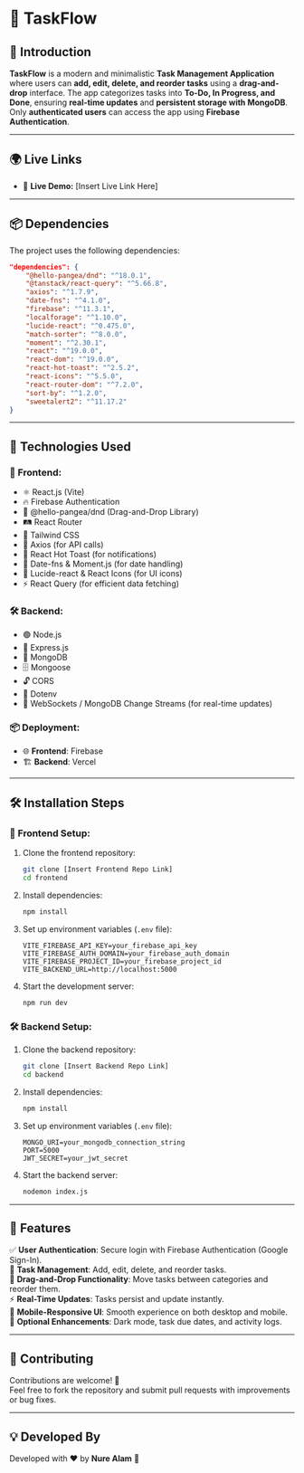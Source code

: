 # 📌 TaskFlow

## 📝 Introduction

**TaskFlow** is a modern and minimalistic **Task Management Application** where users can **add, edit, delete, and reorder tasks** using a **drag-and-drop** interface. The app categorizes tasks into **To-Do, In Progress, and Done**, ensuring **real-time updates** and **persistent storage with MongoDB**. Only **authenticated users** can access the app using **Firebase Authentication**.

---

## 🌍 Live Links

- 🔗 **Live Demo:** [Insert Live Link Here]  

---

## 📦 Dependencies

The project uses the following dependencies:

```json
"dependencies": {
    "@hello-pangea/dnd": "^18.0.1",
    "@tanstack/react-query": "^5.66.8",
    "axios": "^1.7.9",
    "date-fns": "^4.1.0",
    "firebase": "^11.3.1",
    "localforage": "^1.10.0",
    "lucide-react": "^0.475.0",
    "match-sorter": "^8.0.0",
    "moment": "^2.30.1",
    "react": "^19.0.0",
    "react-dom": "^19.0.0",
    "react-hot-toast": "^2.5.2",
    "react-icons": "^5.5.0",
    "react-router-dom": "^7.2.0",
    "sort-by": "^1.2.0",
    "sweetalert2": "^11.17.2"
}
```

---

## 🚀 Technologies Used

### 🎨 Frontend:
- ⚛️ React.js (Vite)
- 🔥 Firebase Authentication
- 📌 @hello-pangea/dnd (Drag-and-Drop Library)
- 🛤 React Router
- 🎨 Tailwind CSS
- 🔗 Axios (for API calls)
- 🍞 React Hot Toast (for notifications)
- 📅 Date-fns & Moment.js (for date handling)
- 🎨 Lucide-react & React Icons (for UI icons)
- ⚡ React Query (for efficient data fetching)

### 🛠 Backend:
- 🟢 Node.js
- 🚀 Express.js
- 🍃 MongoDB
- 🗄 Mongoose
- 🔓 CORS
- 🔑 Dotenv
- 🔄 WebSockets / MongoDB Change Streams (for real-time updates)

### 📦 Deployment:
- 🌐 **Frontend**: Firebase
- 🏗 **Backend**: Vercel

---

## 🛠 Installation Steps

### 🎨 Frontend Setup:
1. Clone the frontend repository:

   ```sh
   git clone [Insert Frontend Repo Link]
   cd frontend
   ```

2. Install dependencies:

   ```sh
   npm install
   ```

3. Set up environment variables (`.env` file):

   ```plaintext
   VITE_FIREBASE_API_KEY=your_firebase_api_key
   VITE_FIREBASE_AUTH_DOMAIN=your_firebase_auth_domain
   VITE_FIREBASE_PROJECT_ID=your_firebase_project_id
   VITE_BACKEND_URL=http://localhost:5000
   ```

4. Start the development server:

   ```sh
   npm run dev
   ```

### 🛠 Backend Setup:
1. Clone the backend repository:

   ```sh
   git clone [Insert Backend Repo Link]
   cd backend
   ```

2. Install dependencies:

   ```sh
   npm install
   ```

3. Set up environment variables (`.env` file):

   ```plaintext
   MONGO_URI=your_mongodb_connection_string
   PORT=5000
   JWT_SECRET=your_jwt_secret
   ```

4. Start the backend server:

   ```sh
   nodemon index.js
   ```

---

## 🌟 Features

✅ **User Authentication**: Secure login with Firebase Authentication (Google Sign-In).  
📝 **Task Management**: Add, edit, delete, and reorder tasks.  
🎯 **Drag-and-Drop Functionality**: Move tasks between categories and reorder them.  
⚡ **Real-Time Updates**: Tasks persist and update instantly.  
📱 **Mobile-Responsive UI**: Smooth experience on both desktop and mobile.  
🌙 **Optional Enhancements**: Dark mode, task due dates, and activity logs.  

---

## 🤝 Contributing

Contributions are welcome! 🚀  
Feel free to fork the repository and submit pull requests with improvements or bug fixes.

---

## 💡 Developed By

Developed with ❤️ by **Nure Alam** 🚀